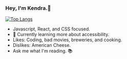 ### Hey, I'm Kendra.🌻 

[![Top Langs](https://github-readme-stats.vercel.app/api/top-langs/?username=kendrak922&layout=compact)](https://github.com/anuraghazra/github-readme-stats)


- Javascript, React, and CSS focused.
- 🌱 Currently learning more about accessibility.
-  Likes: Coding, bad movies, breweries, and cooking. 
- Dislikes: American Cheese.
- Ask me what I'm reading. 📚
